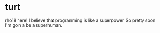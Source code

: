 # turt

rho18 here! 
I believe that programming is like a superpower. So pretty soon I'm goin a be a superhuman.
